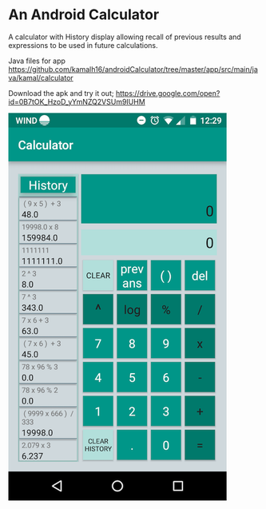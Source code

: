 # An Android Calculator

A calculator with History display allowing recall of previous results and expressions to be used in future calculations.

Java files for app
https://github.com/kamalh16/androidCalculator/tree/master/app/src/main/java/kamal/calculator


Download the apk and try it out;
https://drive.google.com/open?id=0B7tOK_HzoD_yYmNZQ2VSUm9IUHM

![Application image](/app/src/main/res/drawable/calculator_screen_shot_jan_25.png)

